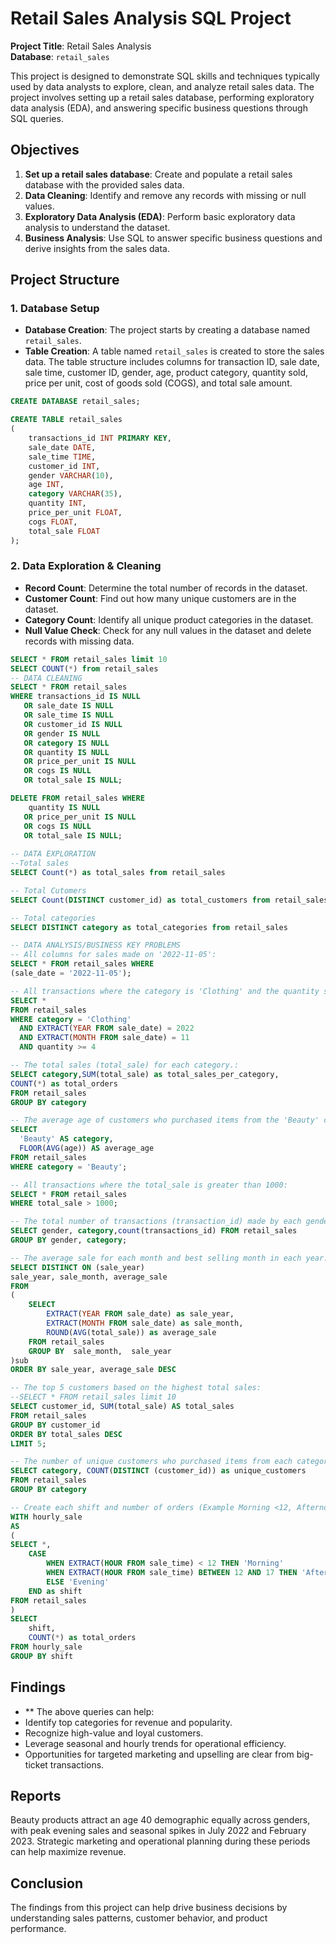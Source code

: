 # Retail Sales Analysis SQL Project

**Project Title**: Retail Sales Analysis  
**Database**: `retail_sales`

This project is designed to demonstrate SQL skills and techniques typically used by data analysts to explore, clean, and analyze retail sales data. The project involves setting up a retail sales database, performing exploratory data analysis (EDA), and answering specific business questions through SQL queries. 
## Objectives

1. **Set up a retail sales database**: Create and populate a retail sales database with the provided sales data.
2. **Data Cleaning**: Identify and remove any records with missing or null values.
3. **Exploratory Data Analysis (EDA)**: Perform basic exploratory data analysis to understand the dataset.
4. **Business Analysis**: Use SQL to answer specific business questions and derive insights from the sales data.

## Project Structure

### 1. Database Setup

- **Database Creation**: The project starts by creating a database named `retail_sales`.
- **Table Creation**: A table named `retail_sales` is created to store the sales data. The table structure includes columns for transaction ID, sale date, sale time, customer ID, gender, age, product category, quantity sold, price per unit, cost of goods sold (COGS), and total sale amount.

```sql
CREATE DATABASE retail_sales;

CREATE TABLE retail_sales
(
    transactions_id INT PRIMARY KEY,
    sale_date DATE,	
    sale_time TIME,
    customer_id INT,	
    gender VARCHAR(10),
    age INT,
    category VARCHAR(35),
    quantity INT,
    price_per_unit FLOAT,	
    cogs FLOAT,
    total_sale FLOAT
);
```

### 2. Data Exploration & Cleaning

- **Record Count**: Determine the total number of records in the dataset.
- **Customer Count**: Find out how many unique customers are in the dataset.
- **Category Count**: Identify all unique product categories in the dataset.
- **Null Value Check**: Check for any null values in the dataset and delete records with missing data.

```sql
SELECT * FROM retail_sales limit 10
SELECT COUNT(*) from retail_sales
-- DATA CLEANING
SELECT * FROM retail_sales
WHERE transactions_id IS NULL
   OR sale_date IS NULL
   OR sale_time IS NULL
   OR customer_id IS NULL
   OR gender IS NULL
   OR category IS NULL
   OR quantity IS NULL
   OR price_per_unit IS NULL
   OR cogs IS NULL
   OR total_sale IS NULL;

DELETE FROM retail_sales WHERE
	quantity IS NULL
   OR price_per_unit IS NULL
   OR cogs IS NULL
   OR total_sale IS NULL;
   
-- DATA EXPLORATION
--Total sales
SELECT Count(*) as total_sales from retail_sales

-- Total Cutomers
SELECT Count(DISTINCT customer_id) as total_customers from retail_sales

-- Total categories
SELECT DISTINCT category as total_categories from retail_sales

-- DATA ANALYSIS/BUSINESS KEY PROBLEMS
-- All columns for sales made on '2022-11-05':
SELECT * FROM retail_sales WHERE
(sale_date = '2022-11-05');

-- All transactions where the category is 'Clothing' and the quantity sold is equal to 4 in the month of Nov-2022:
SELECT *
FROM retail_sales
WHERE category = 'Clothing'
  AND EXTRACT(YEAR FROM sale_date) = 2022
  AND EXTRACT(MONTH FROM sale_date) = 11
  AND quantity >= 4

-- The total sales (total_sale) for each category.:
SELECT category,SUM(total_sale) as total_sales_per_category,
COUNT(*) as total_orders
FROM retail_sales
GROUP BY category

-- The average age of customers who purchased items from the 'Beauty' category:
SELECT 
  'Beauty' AS category,
  FLOOR(AVG(age)) AS average_age
FROM retail_sales
WHERE category = 'Beauty';

-- All transactions where the total_sale is greater than 1000:
SELECT * FROM retail_sales
WHERE total_sale > 1000;

-- The total number of transactions (transaction_id) made by each gender in each category:
SELECT gender, category,count(transactions_id) FROM retail_sales
GROUP BY gender, category;

-- The average sale for each month and best selling month in each year:
SELECT DISTINCT ON (sale_year)
sale_year, sale_month, average_sale
FROM
(
	SELECT 
		EXTRACT(YEAR FROM sale_date) as sale_year,
		EXTRACT(MONTH FROM sale_date) as sale_month,
		ROUND(AVG(total_sale)) as average_sale
	FROM retail_sales 
	GROUP BY  sale_month,  sale_year
)sub
ORDER BY sale_year, average_sale DESC

-- The top 5 customers based on the highest total sales:
--SELECT * FROM retail_sales limit 10
SELECT customer_id, SUM(total_sale) AS total_sales
FROM retail_sales
GROUP BY customer_id
ORDER BY total_sales DESC
LIMIT 5;

-- The number of unique customers who purchased items from each category:
SELECT category, COUNT(DISTINCT (customer_id)) as unique_customers
FROM retail_sales 
GROUP BY category

-- Create each shift and number of orders (Example Morning <12, Afternoon Between 12 & 17, Evening >17):
WITH hourly_sale
AS
(
SELECT *,
    CASE
        WHEN EXTRACT(HOUR FROM sale_time) < 12 THEN 'Morning'
        WHEN EXTRACT(HOUR FROM sale_time) BETWEEN 12 AND 17 THEN 'Afternoon'
        ELSE 'Evening'
    END as shift
FROM retail_sales
)
SELECT 
    shift,
    COUNT(*) as total_orders    
FROM hourly_sale
GROUP BY shift
```

## Findings

- ** The above queries can help:
- Identify top categories for revenue and popularity.
- Recognize high-value and loyal customers.
- Leverage seasonal and hourly trends for operational efficiency.
- Opportunities for targeted marketing and upselling are clear from big-ticket transactions. 

## Reports
Beauty products attract an age 40 demographic equally across genders,
 with peak evening sales and seasonal spikes in July 2022 and February 2023. 
 Strategic marketing and operational planning during these periods can help maximize revenue.


## Conclusion

The findings from this project can help drive business decisions by understanding sales patterns, customer behavior, and product performance.


